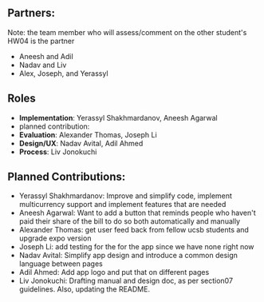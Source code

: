 ## Partners: 
Note: the team member who will assess/comment on the other student's HW04 is the partner
- Aneesh and Adil
- Nadav and Liv
- Alex, Joseph, and Yerassyl

## Roles
- **Implementation**: Yerassyl Shakhmardanov, Aneesh Agarwal
-   planned contribution: 
- **Evaluation**: Alexander Thomas, Joseph Li
- **Design/UX**: Nadav Avital, Adil Ahmed
- **Process**: Liv Jonokuchi

## Planned Contributions:
- Yerassyl Shakhmardanov: Improve and simplify code, implement multicurrency support and implement features that are needed
- Aneesh Agarwal: Want to add a button that reminds people who haven't paid their share of the bill to do so both automatically and manually
- Alexander Thomas: get user feed back from fellow ucsb students and upgrade expo version
- Joseph Li: add testing for the for the app since we have none right now
- Nadav Avital: Simplify app design and introduce a common design language between pages
- Adil Ahmed: Add app logo and put that on different pages
- Liv Jonokuchi: Drafting manual and design doc, as per section07 guidelines. Also, updating the README. 
